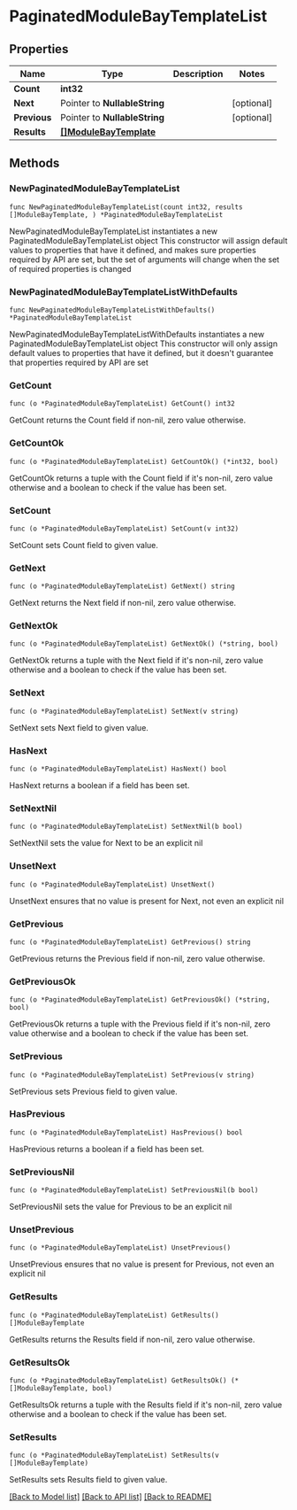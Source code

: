 # PaginatedModuleBayTemplateList

## Properties

Name | Type | Description | Notes
------------ | ------------- | ------------- | -------------
**Count** | **int32** |  | 
**Next** | Pointer to **NullableString** |  | [optional] 
**Previous** | Pointer to **NullableString** |  | [optional] 
**Results** | [**[]ModuleBayTemplate**](ModuleBayTemplate.md) |  | 

## Methods

### NewPaginatedModuleBayTemplateList

`func NewPaginatedModuleBayTemplateList(count int32, results []ModuleBayTemplate, ) *PaginatedModuleBayTemplateList`

NewPaginatedModuleBayTemplateList instantiates a new PaginatedModuleBayTemplateList object
This constructor will assign default values to properties that have it defined,
and makes sure properties required by API are set, but the set of arguments
will change when the set of required properties is changed

### NewPaginatedModuleBayTemplateListWithDefaults

`func NewPaginatedModuleBayTemplateListWithDefaults() *PaginatedModuleBayTemplateList`

NewPaginatedModuleBayTemplateListWithDefaults instantiates a new PaginatedModuleBayTemplateList object
This constructor will only assign default values to properties that have it defined,
but it doesn't guarantee that properties required by API are set

### GetCount

`func (o *PaginatedModuleBayTemplateList) GetCount() int32`

GetCount returns the Count field if non-nil, zero value otherwise.

### GetCountOk

`func (o *PaginatedModuleBayTemplateList) GetCountOk() (*int32, bool)`

GetCountOk returns a tuple with the Count field if it's non-nil, zero value otherwise
and a boolean to check if the value has been set.

### SetCount

`func (o *PaginatedModuleBayTemplateList) SetCount(v int32)`

SetCount sets Count field to given value.


### GetNext

`func (o *PaginatedModuleBayTemplateList) GetNext() string`

GetNext returns the Next field if non-nil, zero value otherwise.

### GetNextOk

`func (o *PaginatedModuleBayTemplateList) GetNextOk() (*string, bool)`

GetNextOk returns a tuple with the Next field if it's non-nil, zero value otherwise
and a boolean to check if the value has been set.

### SetNext

`func (o *PaginatedModuleBayTemplateList) SetNext(v string)`

SetNext sets Next field to given value.

### HasNext

`func (o *PaginatedModuleBayTemplateList) HasNext() bool`

HasNext returns a boolean if a field has been set.

### SetNextNil

`func (o *PaginatedModuleBayTemplateList) SetNextNil(b bool)`

 SetNextNil sets the value for Next to be an explicit nil

### UnsetNext
`func (o *PaginatedModuleBayTemplateList) UnsetNext()`

UnsetNext ensures that no value is present for Next, not even an explicit nil
### GetPrevious

`func (o *PaginatedModuleBayTemplateList) GetPrevious() string`

GetPrevious returns the Previous field if non-nil, zero value otherwise.

### GetPreviousOk

`func (o *PaginatedModuleBayTemplateList) GetPreviousOk() (*string, bool)`

GetPreviousOk returns a tuple with the Previous field if it's non-nil, zero value otherwise
and a boolean to check if the value has been set.

### SetPrevious

`func (o *PaginatedModuleBayTemplateList) SetPrevious(v string)`

SetPrevious sets Previous field to given value.

### HasPrevious

`func (o *PaginatedModuleBayTemplateList) HasPrevious() bool`

HasPrevious returns a boolean if a field has been set.

### SetPreviousNil

`func (o *PaginatedModuleBayTemplateList) SetPreviousNil(b bool)`

 SetPreviousNil sets the value for Previous to be an explicit nil

### UnsetPrevious
`func (o *PaginatedModuleBayTemplateList) UnsetPrevious()`

UnsetPrevious ensures that no value is present for Previous, not even an explicit nil
### GetResults

`func (o *PaginatedModuleBayTemplateList) GetResults() []ModuleBayTemplate`

GetResults returns the Results field if non-nil, zero value otherwise.

### GetResultsOk

`func (o *PaginatedModuleBayTemplateList) GetResultsOk() (*[]ModuleBayTemplate, bool)`

GetResultsOk returns a tuple with the Results field if it's non-nil, zero value otherwise
and a boolean to check if the value has been set.

### SetResults

`func (o *PaginatedModuleBayTemplateList) SetResults(v []ModuleBayTemplate)`

SetResults sets Results field to given value.



[[Back to Model list]](../README.md#documentation-for-models) [[Back to API list]](../README.md#documentation-for-api-endpoints) [[Back to README]](../README.md)


